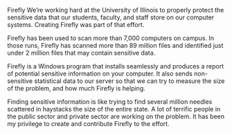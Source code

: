 

Firefly
We’re working hard at the University of Illinois to properly protect the sensitive data that our students, faculty, and staff store on our computer systems. Creating Firefly was part of that effort.

Firefly has been used to scan more than 7,000 computers on campus. In those runs, Firefly has scanned more than 89 million files and identified just under 2 million files that may contain sensitive data.

Firefly is a Windows program that installs seamlessly and produces a report of potential sensitive information on your computer. It also sends non-sensitive statistical data to our server so that we can try to measure the size of the problem, and how much Firefly is helping.

Finding sensitive information is like trying to find several million needles scattered in haystacks the size of the entire state. A lot of terrific people in the public sector and private sector are working on the problem. It has been my privilege to create and contribute Firefly to the effort.